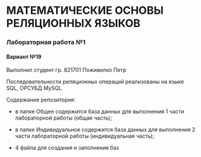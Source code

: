 # МАТЕМАТИЧЕСКИЕ ОСНОВЫ РЕЛЯЦИОННЫХ ЯЗЫКОВ

### Лабораторная работа №1
#### Вариант №19

Выполнил студент гр. 821701 Поживилко Петр

Последовательности реляционных операций реализованы на языке SQL, ОРСУБД MySQL

Содержание репозитория:

* в папке Общее содержится база данных для выполнения 1 части лабораторной работы (общая часть);

* в папке Индивидуальное содержится база данных для выполнения 2 части лабораторной работы (индивидуальная часть);

* 4 файла для создания и заполнения баз
